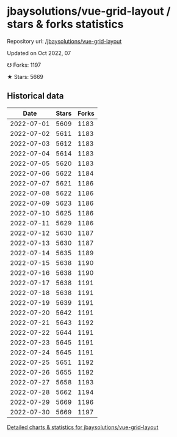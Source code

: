 # jbaysolutions/vue-grid-layout / stars & forks statistics

Repository url: [/jbaysolutions/vue-grid-layout](https://github.com/jbaysolutions/vue-grid-layout)

Updated on Oct 2022, 07

☋ Forks: 1197

★ Stars: 5669

## Historical data
| Date | Stars | Forks |
|------|-------|-------|
| 2022-07-01 | 5609 | 1183 | 
| 2022-07-02 | 5611 | 1183 | 
| 2022-07-03 | 5612 | 1183 | 
| 2022-07-04 | 5614 | 1183 | 
| 2022-07-05 | 5620 | 1183 | 
| 2022-07-06 | 5622 | 1184 | 
| 2022-07-07 | 5621 | 1186 | 
| 2022-07-08 | 5622 | 1186 | 
| 2022-07-09 | 5623 | 1186 | 
| 2022-07-10 | 5625 | 1186 | 
| 2022-07-11 | 5629 | 1186 | 
| 2022-07-12 | 5630 | 1187 | 
| 2022-07-13 | 5630 | 1187 | 
| 2022-07-14 | 5635 | 1189 | 
| 2022-07-15 | 5638 | 1190 | 
| 2022-07-16 | 5638 | 1190 | 
| 2022-07-17 | 5638 | 1191 | 
| 2022-07-18 | 5638 | 1191 | 
| 2022-07-19 | 5639 | 1191 | 
| 2022-07-20 | 5642 | 1191 | 
| 2022-07-21 | 5643 | 1192 | 
| 2022-07-22 | 5644 | 1191 | 
| 2022-07-23 | 5645 | 1191 | 
| 2022-07-24 | 5645 | 1191 | 
| 2022-07-25 | 5651 | 1192 | 
| 2022-07-26 | 5655 | 1192 | 
| 2022-07-27 | 5658 | 1193 | 
| 2022-07-28 | 5662 | 1194 | 
| 2022-07-29 | 5669 | 1196 | 
| 2022-07-30 | 5669 | 1197 | 


[Detailed charts & statistics for jbaysolutions/vue-grid-layout](https://reviewgithub.com/rep/jbaysolutions/vue-grid-layout)
